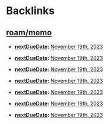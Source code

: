 
# Backlinks
## [roam/memo](<roam/memo.md>)
- **[nextDueDate](<nextDueDate.md>):** [November 19th, 2023](<November 19th, 2023.md>)

- **[nextDueDate](<nextDueDate.md>):** [November 19th, 2023](<November 19th, 2023.md>)

- **[nextDueDate](<nextDueDate.md>):** [November 19th, 2023](<November 19th, 2023.md>)

- **[nextDueDate](<nextDueDate.md>):** [November 19th, 2023](<November 19th, 2023.md>)

- **[nextDueDate](<nextDueDate.md>):** [November 19th, 2023](<November 19th, 2023.md>)

- **[nextDueDate](<nextDueDate.md>):** [November 19th, 2023](<November 19th, 2023.md>)

- **[nextDueDate](<nextDueDate.md>):** [November 19th, 2023](<November 19th, 2023.md>)

